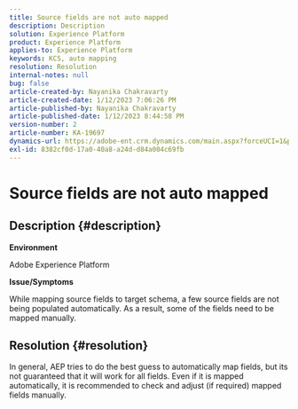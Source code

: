 ```yaml
---
title: Source fields are not auto mapped
description: Description
solution: Experience Platform
product: Experience Platform
applies-to: Experience Platform
keywords: KCS, auto mapping
resolution: Resolution
internal-notes: null
bug: false
article-created-by: Nayanika Chakravarty
article-created-date: 1/12/2023 7:06:26 PM
article-published-by: Nayanika Chakravarty
article-published-date: 1/12/2023 8:44:58 PM
version-number: 2
article-number: KA-19697
dynamics-url: https://adobe-ent.crm.dynamics.com/main.aspx?forceUCI=1&pagetype=entityrecord&etn=knowledgearticle&id=ac2ee131-ac92-ed11-aad1-6045bd006c82
exl-id: 8382cf0d-17a0-40a8-a24d-d84a004c69fb
---
```

# Source fields are not auto mapped

## Description {#description}


<b>Environment</b>

Adobe Experience Platform

<b>Issue/Symptoms</b>

While mapping source fields to target schema, a few source fields are not being populated automatically. As a result, some of the fields need to be mapped manually.


## Resolution {#resolution}


In general, AEP tries to do the best guess to automatically map fields, but its not guaranteed that it will work for all fields. Even if it is mapped automatically, it is recommended to check and adjust (if required) mapped fields manually.
